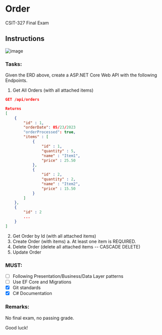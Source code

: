 # Order
CSIT-327 Final Exam

## Instructions
![image](https://github.com/Hans-Emmanuel-Duran/Order/assets/124110957/90d6a053-ab0c-4e8f-8a61-b75e9a58b452)

### Tasks:

Given the ERD above, create a ASP.NET Core Web API with the following Endpoints.

1. Get All Orders (with all attached items)
``` JSON
GET /api/orders

Returns
[
    {
        "id" : 1,
        "orderDate": 05/23/2023
        "orderProcessed": true,
        "items" : [
            {
                "id" : 1,
                "quantity" : 5,
                "name" : "Item1",
                "price" : 25.50
            },
            {
                "id" : 2,
                "quantity" : 2,
                "name" : "Item2",
                "price" : 15.50
            }
        ]
    },
    {
        "id" : 2
        ...
    }
]
```
2. Get Order by Id (with all attached items)
3. Create Order (with items)
  a. At least one item is REQUIRED.
4. Delete Order (delete all attached items -- CASCADE DELETE)
5. Update Order

### MUST: 
- [ ] Following Presentation/Business/Data Layer patterns
- [ ] Use EF Core and Migrations
- [x] Git standards
- [x] C# Documentation

### Remarks:
No final exam, no passing grade.

Good luck!
